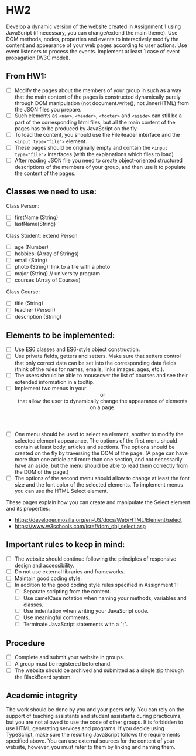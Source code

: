 # HW2
 
Develop a dynamic version of the website created in Assignment 1 using JavaScript (if necessary, you can change/extend the main theme). Use DOM methods, nodes, properties and events to interactively modify the content and appearance of your web pages according to user actions. Use event listeners to process the events. Implement at least 1 case of event propagation (W3C model).

## From HW1:
- [ ] Modify the pages about the members of your group in such as a way that the main content of the pages is constructed dynamically purely through DOM manipulation (not document.write(), not .innerHTML) from the JSON files you prepare. 
- [ ] Such elements as `<nav>`, `<header>`, `<footer>` and `<aside>` can still be a part of the corresponding html files, but all the main content of the pages has to be produced by JavaScript on the fly. 
- [ ] To load the content, you should use the FileReader interface and the `<input type="file">` element. 
- [ ] These pages should be originally empty and contain the `<input type="file">` interfaces (with the explanations which files to load)
- [ ] After reading JSON file you need to create object-oriented structured descriptions of the members of your group, and then use it to populate the content of the pages.

## Classes we need to use:
Class Person:
- [ ] firstName (String)
- [ ] lastName(String)
 
Class Student: extend Person
- [ ] age (Number)
- [ ] hobbies: (Array of Strings)
- [ ] email (String)
- [ ] photo (String): link to a file with a photo
- [ ] major (String) // university program
- [ ] courses (Array of Courses)
 
Class Course:
- [ ] title (String)
- [ ] teacher (Person)
- [ ] description (String)

## Elements to be implemented:
- [ ] Use ES6 classes and ES6-style object construction.
- [ ] Use private fields, getters and setters. Make sure that setters control that only correct data can be set into the corresponding data fields (think of the rules for names, emails, links images, ages, etc.).
- [ ] The users should be able to mouseover the list of courses and see their extended information in a tooltip.
- [ ] Implement two menus in your <header> or <footer> that allow the user to dynamically change the appearance of elements on a page.
- [ ] One menu should be used to select an element, another to modify the selected element appearance. The options of the first menu should contain at least body, articles and sections. The options should be created on the fly by traversing the DOM of the page. (A page can have more than one article and more than one section, and not necessarily have an aside, but the menu should be able to read them correctly from the DOM of the page.)
- [ ] The options of the second menu should allow to change at least the font size and the font color of the selected elements. To implement menus you can use the HTML Select element.

These pages explain how you can create and manipulate the Select element and its properties:
- https://developer.mozilla.org/en-US/docs/Web/HTML/Element/select
- https://www.w3schools.com/jsref/dom_obj_select.asp

## Important rules to keep in mind:
- [ ] The website should continue following the principles of responsive design and accessibility.
- [ ] Do not use external libraries and frameworks.
- [ ] Maintain good coding style.
- [ ] In addition to the good coding style rules specified in Assignment 1:
	- [ ]  Separate scripting from the content.
	- [ ]  Use camelCase notation when naming your methods, variables and classes.
	- [ ]  Use indentation when writing your JavaScript code.
	- [ ]  Use meaningful comments.
	- [ ]  Terminate JavaScript statements with a ";".

## Procedure
- [ ] Complete and submit your website in groups.
- [ ] A group must be registered beforehand.
- [ ] The website should be archived and submitted as a single zip through the BlackBoard system.

## Academic integrity
The work should be done by you and your peers only. You can rely on the support of teaching assistants and student assistants during practicums, but you are not allowed to use the code of other groups. It is forbidden to use HTML generating services and programs. If you decide using TypeScript, make sure the resulting JavaScript follows the requirements specified above. You can use external sources for the content of your website, however, you must refer to them by linking and naming them.


